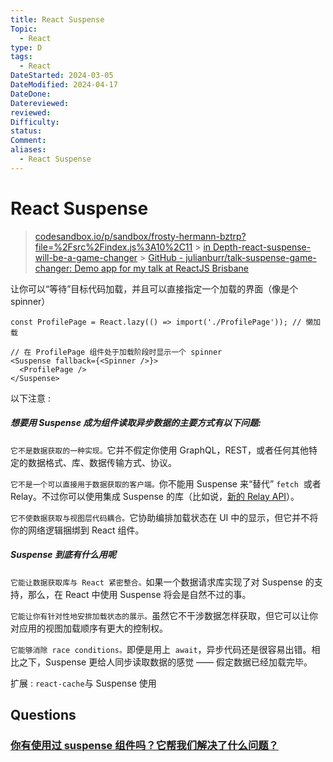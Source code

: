 ```yaml
---
title: React Suspense
Topic:
  - React
type: D
tags:
  - React
DateStarted: 2024-03-05
DateModified: 2024-04-17
DateDone: 
Datereviewed: 
reviewed: 
Difficulty: 
status: 
Comment: 
aliases:
  - React Suspense
---
```


# React Suspense

> [codesandbox.io/p/sandbox/frosty-hermann-bztrp?file=%2Fsrc%2Findex.js%3A10%2C11](https://codesandbox.io/p/sandbox/frosty-hermann-bztrp?file=%2Fsrc%2Findex.js%3A10%2C11) > [in Depth-react-suspense-will-be-a-game-changer](https://angularindepth.com/posts/1044/why-react-suspense-will-be-a-game-changer) > [GitHub - julianburr/talk-suspense-game-changer: Demo app for my talk at ReactJS Brisbane](https://github.com/julianburr/talk-suspense-game-changer)

让你可以“等待”目标代码加载，并且可以直接指定一个加载的界面（像是个 spinner）

```
const ProfilePage = React.lazy(() => import('./ProfilePage')); // 懒加载

// 在 ProfilePage 组件处于加载阶段时显示一个 spinner
<Suspense fallback={<Spinner />}>
  <ProfilePage />
</Suspense>
```

以下注意 :

##### 想要用 Suspense 成为组件读取异步数据的主要方式有以下问题:

`它不是数据获取的一种实现。`它并不假定你使用 GraphQL，REST，或者任何其他特定的数据格式、库、数据传输方式、协议。

`它不是一个可以直接用于数据获取的客户端。`你不能用 Suspense 来“替代” `fetch`  或者 Relay。不过你可以使用集成 Suspense 的库（比如说，[新的 Relay API](https://relay.dev/docs/en/experimental/api-reference)）。

`它不使数据获取与视图层代码耦合。`它协助编排加载状态在 UI 中的显示，但它并不将你的网络逻辑捆绑到 React 组件。

##### Suspense 到底有什么用呢

`它能让数据获取库与 React 紧密整合。`如果一个数据请求库实现了对 Suspense 的支持，那么，在 React 中使用 Suspense 将会是自然不过的事。

`它能让你有针对性地安排加载状态的展示。`虽然它不干涉数据怎样获取，但它可以让你对应用的视图加载顺序有更大的控制权。

`它能够消除 race conditions。`即便是用上  `await`，异步代码还是很容易出错。相比之下，Suspense 更给人同步读取数据的感觉 —— 假定数据已经加载完毕。

扩展 : `react-cache`与 Suspense 使用

## Questions

### [你有使用过 suspense 组件吗？它帮我们解决了什么问题？](https://github.com/haizlin/fe-interview/issues/896)
